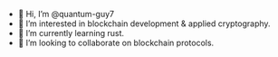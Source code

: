 - 👋 Hi, I’m @quantum-guy7
- 👀 I’m interested in blockchain development & applied cryptography.
- 🌱 I’m currently learning rust.
- 💞️ I’m looking to collaborate on blockchain protocols.

<!---
quantum-guy7/quantum-guy7 is a ✨ special ✨ repository because its `README.md` (this file) appears on your GitHub profile.
You can click the Preview link to take a look at your changes.
--->
